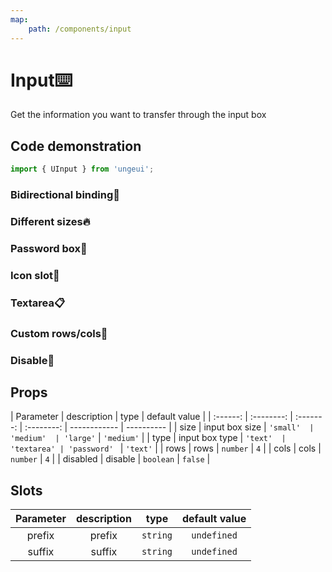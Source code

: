 ```yaml
---
map:
    path: /components/input
---
```


# Input⌨️

Get the information you want to transfer through the input box

## Code demonstration

```js
import { UInput } from 'ungeui';
```

### Bidirectional binding🤝

<demo src="./demo/en/reactive.vue"
  language="vue"
  title="🤝basic usage"
  desc="Bind user entered values">
</demo>

### Different sizes🔥

<demo src="./demo/en/size.vue"
  language="vue"
  title="🔥basic usage"
  desc="size control the size of the input box">
</demo>

### Password box🙈

<demo src="./demo/en/password.vue"
  language="vue"
  title="🙈basic usage"
  desc="the password box is used to hide the entered characters">
</demo>

### Icon slot🙌

<demo src="./demo/en/icon.vue"
  language="vue"
  title="🙌basic usage"
  desc="You can insert icon to make it more semantic and tell the user the type that should be entered here">
</demo>

### Textarea📋️

<demo src="./demo/en/textarea.vue"
  language="vue"
  title="📋️basic usage"
  desc="It supports the representation in the form of text field">
</demo>

### Custom rows/cols🥨

<demo src="./demo/en/rowscols.vue"
  language="vue"
  title="🥨basic usage"
  desc="The number of custom rows and columns is the same as the original usage">
</demo>

### Disable🚫

<demo src="./demo/en/disabled.vue"
  language="vue"
  title="🚫basic usage"
  desc="When disabled, the user cannot enter anything">
</demo>

## Props

| Parameter | description | type | default value |
| :------: | :--------: | :-------: | :--------: | ------------ | ---------- |
|   size   | input box size | `'small'  |  'medium'  | 'large'`     | `'medium'` |
|   type   | input box type |  `'text'  | 'textarea' | 'password' ` | `'text'`   |
|   rows   |    rows    | `number`  |    `4`     |
|   cols   |    cols    | `number`  |    `4`     |
| disabled |  disable  | `boolean` |  `false`   |

## Slots

| Parameter | description | type | default value|
| :----: | :--------: | :------: | :---------: |
| prefix | prefix  | `string` | `undefined` |
| suffix | suffix | `string` | `undefined` |
